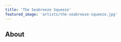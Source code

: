 ```yaml
---
title: 'The Seabreeze Squeeze'
featured_image: 'artists/the-seabreeze-squeeze.jpg'
---
```


## About


